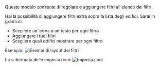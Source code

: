 Questo modulo consente di regolare e aggiungere filtri all'elenco dei filtri.

Hai la possibilità di aggiungere filtri extra sopra la lista degli edifici. Sarai in grado di:

* Scegliere un'icona o un testo per ogni filtro
* Aggiungere i tuoi filtri
* Scegliere quali edifici mostrare per ogni filtro

Esempio:
![Esempi di layout dei filtri](./example.png)

La schermata delle impostazioni:
![Impostazioni](./settings.png)
